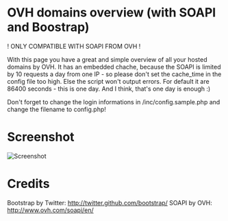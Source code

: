 OVH domains overview (with SOAPI and Boostrap)
=============
! ONLY COMPATIBLE WITH SOAPI FROM OVH !

With this page you have a great and simple overview of all your hosted domains by OVH. It has an embedded chache, because the SOAPI is limited by 10 requests a day from one IP - so please don't set the cache_time in the config file too high. Else the script won't output errors. For default it are 86400 seconds - this is one day. And I think, that's one day is enough :)

Don't forget to change the login informations in /inc/config.sample.php and change the filename to config.php!


Screenshot
=============
![Screenshot](https://raw.github.com/patschi/ovh-domains-overview/master/screenshot.png "Screenshot")


Credits
=============
Bootstrap by Twitter: <a href="http://twitter.github.com/bootstrap/" target="_blank">http://twitter.github.com/bootstrap/</a>
SOAPI by OVH: <a href="http://www.ovh.com/soapi/en/" target="_blank">http://www.ovh.com/soapi/en/</a>